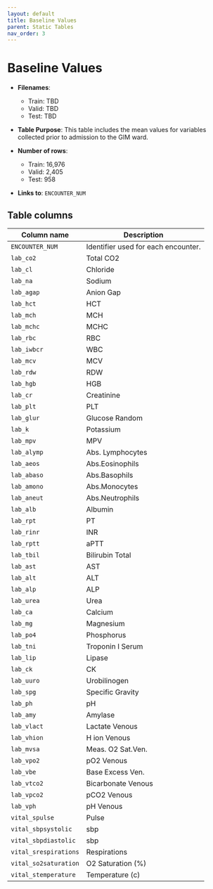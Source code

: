 ```yaml
---
layout: default
title: Baseline Values
parent: Static Tables
nav_order: 3
---
```


# Baseline Values

- **Filenames**: 
    -	Train: TBD
    -	Valid: TBD
    -	Test: TBD


- **Table Purpose**:  This table includes the mean values for variables collected prior to admission to the GIM ward. 
 
- **Number of rows**: 
    - Train: 16,976
    -	Valid: 2,405
    -	Test: 958

- **Links to**: `ENCOUNTER_NUM`
 
 
## Table columns
 
 
| Column name |  Description |
| ----------- | ------------ |
| `ENCOUNTER_NUM` | Identifier used for each encounter. | 
| `lab_co2` | Total CO2 | 
| `lab_cl` | Chloride | 
| `lab_na` | Sodium | 
| `lab_agap` | Anion Gap | 
| `lab_hct` |  HCT | 
| `lab_mch` | MCH | 
| `lab_mchc` | MCHC | 
| `lab_rbc` | RBC | 
| `lab_iwbcr` | WBC | 
| `lab_mcv` | MCV | 
| `lab_rdw` | RDW | 
| `lab_hgb` | HGB | 
| `lab_cr` | Creatinine | 
| `lab_plt` | 	PLT | 
| `lab_glur` | Glucose Random | 
| `lab_k` | Potassium | 
| `lab_mpv` | MPV | 
| `lab_alymp` | Abs. Lymphocytes | 
| `lab_aeos` | Abs.Eosinophils | 
| `lab_abaso` | Abs.Basophils | 
| `lab_amono` | Abs.Monocytes | 
| `lab_aneut` | Abs.Neutrophils | 
| `lab_alb` | Albumin | 
| `lab_rpt` | PT | 
| `lab_rinr` | INR | 
| `lab_rptt` | aPTT | 
| `lab_tbil` | Bilirubin Total | 
| `lab_ast` | AST | 
| `lab_alt` | ALT | 
| `lab_alp` | ALP | 
| `lab_urea` | Urea | 
| `lab_ca` | Calcium | 
| `lab_mg` | Magnesium | 
| `lab_po4` | Phosphorus | 
| `lab_tni` | Troponin I Serum | 
| `lab_lip` | Lipase | 
| `lab_ck` | CK | 
| `lab_uuro` | 	Urobilinogen | 
| `lab_spg` | Specific Gravity | 
| `lab_ph` | pH | 
| `lab_amy` | Amylase | 
| `lab_vlact` | Lactate Venous | 
| `lab_vhion` | 	H ion Venous | 
| `lab_mvsa` | Meas. O2 Sat.Ven. | 
| `lab_vpo2` | pO2 Venous | 
| `lab_vbe` | Base Excess Ven. | 
| `lab_vtco2` | Bicarbonate Venous | 
| `lab_vpco2` | pCO2 Venous | 
| `lab_vph` | pH Venous | 
| `vital_spulse` | Pulse | 
| `vital_sbpsystolic` |  	sbp | 
| `vital_sbpdiastolic` | 	sbp | 
| `vital_srespirations` | Respirations | 
| `vital_so2saturation` | O2 Saturation (%) | 
| `vital_stemperature` | Temperature (c) |
